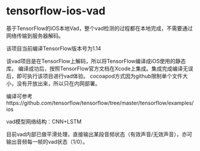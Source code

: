 # tensorflow-ios-vad
基于TensorFlow的iOS本地Vad，整个vad检测的过程都在本地完成，不需要通过网络传输到服务器解码。

该项目当前编译TensorFlow版本号为1.14

该vad项目是在TensorFlow上解码，所以将TensorFlow编译成iOS使用的静态库。
编译成功后，按照TensorFlow官方文档在Xcode上集成。集成完成编译无误后，即可执行该项目进行vad体验。
cocoapod方式因为github限制单个文件大小，没有开放出来，所以只在内网部署。

编译可参考https://github.com/tensorflow/tensorflow/tree/master/tensorflow/examples/ios

vad模型网络结构：CNN+LSTM

目前vad内部已做平滑处理，直接输出某段音频状态（有效声音/无效声音），亦可输出音频每一帧的vad状态（1/0）。
